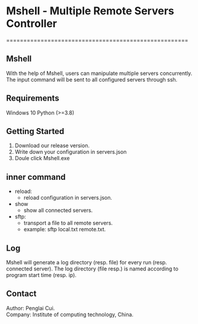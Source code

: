 # Mshell - Multiple Remote Servers Controller

=====================================================

## Mshell

With the help of Mshell, users can manipulate multiple servers concurrently. The input command will be sent to all configured servers through ssh.

## Requirements 

Windows 10
Python (>=3.8)

## Getting Started

1. Download our release version.
2. Write down your configuration in servers.json
3. Doule click Mshell.exe

## inner command

- reload: 
  - reload configuration in servers.json.
- show
  - show all connected servers.
- sftp: 
  - transport a file to all remote servers.
  - example: sftp local.txt remote.txt.

## Log

Mshell will generate a log directory (resp. file) for every run (resp. connected server). The log directory (file resp.) is named according to program start time (resp. ip).

## Contact

Author: Penglai Cui. <br /> 
Company: Institute of computing technology, China. 